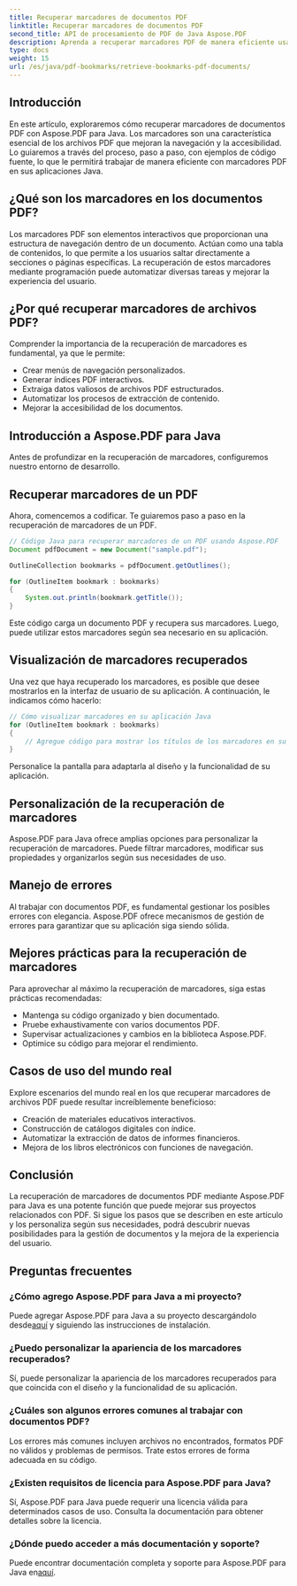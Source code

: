 ```yaml
---
title: Recuperar marcadores de documentos PDF
linktitle: Recuperar marcadores de documentos PDF
second_title: API de procesamiento de PDF de Java Aspose.PDF
description: Aprenda a recuperar marcadores PDF de manera eficiente usando Aspose.PDF para Java en esta guía completa.
type: docs
weight: 15
url: /es/java/pdf-bookmarks/retrieve-bookmarks-pdf-documents/
---
```


## Introducción

En este artículo, exploraremos cómo recuperar marcadores de documentos PDF con Aspose.PDF para Java. Los marcadores son una característica esencial de los archivos PDF que mejoran la navegación y la accesibilidad. Lo guiaremos a través del proceso, paso a paso, con ejemplos de código fuente, lo que le permitirá trabajar de manera eficiente con marcadores PDF en sus aplicaciones Java.

## ¿Qué son los marcadores en los documentos PDF?

Los marcadores PDF son elementos interactivos que proporcionan una estructura de navegación dentro de un documento. Actúan como una tabla de contenidos, lo que permite a los usuarios saltar directamente a secciones o páginas específicas. La recuperación de estos marcadores mediante programación puede automatizar diversas tareas y mejorar la experiencia del usuario.

## ¿Por qué recuperar marcadores de archivos PDF?

Comprender la importancia de la recuperación de marcadores es fundamental, ya que le permite:

- Crear menús de navegación personalizados.
- Generar índices PDF interactivos.
- Extraiga datos valiosos de archivos PDF estructurados.
- Automatizar los procesos de extracción de contenido.
- Mejorar la accesibilidad de los documentos.

## Introducción a Aspose.PDF para Java

Antes de profundizar en la recuperación de marcadores, configuremos nuestro entorno de desarrollo.

## Recuperar marcadores de un PDF

Ahora, comencemos a codificar. Te guiaremos paso a paso en la recuperación de marcadores de un PDF.

```java
// Código Java para recuperar marcadores de un PDF usando Aspose.PDF
Document pdfDocument = new Document("sample.pdf");

OutlineCollection bookmarks = pdfDocument.getOutlines();

for (OutlineItem bookmark : bookmarks)
{
    System.out.println(bookmark.getTitle());
}
```

Este código carga un documento PDF y recupera sus marcadores. Luego, puede utilizar estos marcadores según sea necesario en su aplicación.

## Visualización de marcadores recuperados

Una vez que haya recuperado los marcadores, es posible que desee mostrarlos en la interfaz de usuario de su aplicación. A continuación, le indicamos cómo hacerlo:

```java
// Cómo visualizar marcadores en su aplicación Java
for (OutlineItem bookmark : bookmarks)
{
    // Agregue código para mostrar los títulos de los marcadores en su interfaz de usuario
}
```

Personalice la pantalla para adaptarla al diseño y la funcionalidad de su aplicación.

## Personalización de la recuperación de marcadores

Aspose.PDF para Java ofrece amplias opciones para personalizar la recuperación de marcadores. Puede filtrar marcadores, modificar sus propiedades y organizarlos según sus necesidades de uso.

## Manejo de errores

Al trabajar con documentos PDF, es fundamental gestionar los posibles errores con elegancia. Aspose.PDF ofrece mecanismos de gestión de errores para garantizar que su aplicación siga siendo sólida.

## Mejores prácticas para la recuperación de marcadores

Para aprovechar al máximo la recuperación de marcadores, siga estas prácticas recomendadas:

- Mantenga su código organizado y bien documentado.
- Pruebe exhaustivamente con varios documentos PDF.
- Supervisar actualizaciones y cambios en la biblioteca Aspose.PDF.
- Optimice su código para mejorar el rendimiento.

## Casos de uso del mundo real

Explore escenarios del mundo real en los que recuperar marcadores de archivos PDF puede resultar increíblemente beneficioso:

- Creación de materiales educativos interactivos.
- Construcción de catálogos digitales con índice.
- Automatizar la extracción de datos de informes financieros.
- Mejora de los libros electrónicos con funciones de navegación.

## Conclusión

La recuperación de marcadores de documentos PDF mediante Aspose.PDF para Java es una potente función que puede mejorar sus proyectos relacionados con PDF. Si sigue los pasos que se describen en este artículo y los personaliza según sus necesidades, podrá descubrir nuevas posibilidades para la gestión de documentos y la mejora de la experiencia del usuario.

## Preguntas frecuentes

### ¿Cómo agrego Aspose.PDF para Java a mi proyecto?

 Puede agregar Aspose.PDF para Java a su proyecto descargándolo desde[aquí](https://releases.aspose.com/pdf/java/) y siguiendo las instrucciones de instalación.

### ¿Puedo personalizar la apariencia de los marcadores recuperados?

Sí, puede personalizar la apariencia de los marcadores recuperados para que coincida con el diseño y la funcionalidad de su aplicación.

### ¿Cuáles son algunos errores comunes al trabajar con documentos PDF?

Los errores más comunes incluyen archivos no encontrados, formatos PDF no válidos y problemas de permisos. Trate estos errores de forma adecuada en su código.

### ¿Existen requisitos de licencia para Aspose.PDF para Java?

Sí, Aspose.PDF para Java puede requerir una licencia válida para determinados casos de uso. Consulta la documentación para obtener detalles sobre la licencia.

### ¿Dónde puedo acceder a más documentación y soporte?

 Puede encontrar documentación completa y soporte para Aspose.PDF para Java en[aquí](https://reference.aspose.com/pdf/java/).